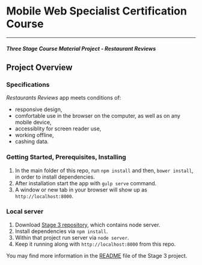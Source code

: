 # Mobile Web Specialist Certification Course
---
#### _Three Stage Course Material Project - Restaurant Reviews_

## Project Overview

### Specifications

_Restaurants Reviews_ app meets conditions of:
* responsive design,
* comfortable use in the browser on the computer, as well as on any mobile device,
* accessiblity for screen reader use,
* working offline,
* cashing data.

### Getting Started, Prerequisites, Installing

1. In the main folder of this repo, run `npm install` and then, `bower install`, in order to install dependencies.
2. After installation start the app with `gulp serve` command.
3. A window or new tab in your browser will show up as `http://localhost:8000`.

### Local server
1. Download [Stage 3 repository](https://github.com/karomamczi/mws-restaurant-stage-3), which contains node server.
2. Install dependencies via `npm install`.
3. Within that project run server via `node server`.
4. Keep it running along with `http://localhost:8000` from this repo.

You may find more information in the [README](https://github.com/karomamczi/mws-restaurant-stage-3/blob/master/README.md) file of the Stage 3 project.

